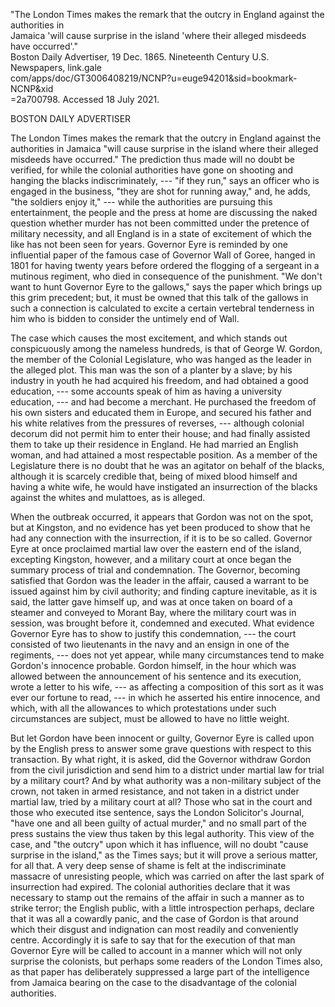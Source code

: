 ---
---

\"The London Times makes the remark that the outcry in England against
the authorities in\
Jamaica \'will cause surprise in the island \'where their alleged
misdeeds have occurred\'.\"\
Boston Daily Advertiser, 19 Dec. 1865. Nineteenth Century U.S.
Newspapers, link.gale\
com/apps/doc/GT3006408219/NCNP?u=euge94201&sid=bookmark-NCNP&xid\
=2a700798. Accessed 18 July 2021.

BOSTON DAILY ADVERTISER

The London Times makes the remark that the outcry in England against the
authorities in Jamaica "will cause surprise in the island where their
alleged misdeeds have occurred." The prediction thus made will no doubt
be verified, for while the colonial authorities have gone on shooting
and hanging the blacks indiscriminately, --- "if they run," says an
officer who is engaged in the business, "they are shot for running
away," and, he adds, "the soldiers enjoy it," --- while the authorities
are pursuing this entertainment, the people and the press at home are
discussing the naked question whether murder has not been committed
under the pretence of military necessity, and all England is in a state
of excitement of which the like has not been seen for years. Governor
Eyre is reminded by one influential paper of the famous case of Governor
Wall of Goree, hanged in 1801 for having twenty years before ordered the
flogging of a sergeant in a mutinous regiment, who died in consequence
of the punishment. "We don't want to hunt Governor Eyre to the gallows,"
says the paper which brings up this grim precedent; but, it must be
owned that this talk of the gallows in such a connection is calculated
to excite a certain vertebral tenderness in him who is bidden to
consider the untimely end of Wall.

The case which causes the most excitement, and which stands out
conspicuously among the nameless hundreds, is that of George W. Gordon,
the member of the Colonial Legislature, who was hanged as the leader in
the alleged plot. This man was the son of a planter by a slave; by his
industry in youth he had acquired his freedom, and had obtained a good
education, --- some accounts speak of him as having a university
education, --- and had become a merchant. He purchased the freedom of
his own sisters and educated them in Europe, and secured his father and
his white relatives from the pressures of reverses, --- although
colonial decorum did not permit him to enter their house; and had
finally assisted them to take up their residence in England. He had
married an English woman, and had attained a most respectable position.
As a member of the Legislature there is no doubt that he was an agitator
on behalf of the blacks, although it is scarcely credible that, being of
mixed blood himself and having a white wife, he would have instigated an
insurrection of the blacks against the whites and mulattoes, as is
alleged.

When the outbreak occurred, it appears that Gordon was not on the spot,
but at Kingston, and no evidence has yet been produced to show that he
had any connection with the insurrection, if it is to be so called.
Governor Eyre at once proclaimed martial law over the eastern end of the
island, excepting Kingston, however, and a military court at once began
the summary process of trial and condemnation. The Governor, becoming
satisfied that Gordon was the leader in the affair, caused a warrant to
be issued against him by civil authority; and finding capture
inevitable, as it is said, the latter gave himself up, and was at once
taken on board of a steamer and conveyed to Morant Bay, where the
military court was in session, was brought before it, condemned and
executed. What evidence Governor Eyre has to show to justify this
condemnation, --- the court consisted of two lieutenants in the navy and
an ensign in one of the regiments, --- does not yet appear, while many
circumstances tend to make Gordon's innocence probable. Gordon himself,
in the hour which was allowed between the announcement of his sentence
and its execution, wrote a letter to his wife, --- as affecting a
composition of this sort as it was ever our fortune to read, --- in
which he asserted his entire innocence, and which, with all the
allowances to which protestations under such circumstances are subject,
must be allowed to have no little weight.

But let Gordon have been innocent or guilty, Governor Eyre is called
upon by the English press to answer some grave questions with respect to
this transaction. By what right, it is asked, did the Governor withdraw
Gordon from the civil jurisdiction and send him to a district under
martial law for trial by a military court? And by what authority was a
non-military subject of the crown, not taken in armed resistance, and
not taken in a district under martial law, tried by a military court at
all? Those who sat in the court and those who executed itse sentence,
says the London Solicitor's Journal, "have one and all been guilty of
actual murder," and no small part of the press sustains the view thus
taken by this legal authority. This view of the case, and "the outcry"
upon which it has influence, will no doubt "cause surprise in the
island," as the Times says; but it will prove a serious matter, for all
that. A very deep sense of shame is felt at the indiscriminate massacre
of unresisting people, which was carried on after the last spark of
insurrection had expired. The colonial authorities declare that it was
necessary to stamp out the remains of the affair in such a manner as to
strike terror; the English public, with a little introspection perhaps,
declare that it was all a cowardly panic, and the case of Gordon is that
around which their disgust and indignation can most readily and
conveniently centre. Accordingly it is safe to say that for the
execution of that man Governor Eyre will be called to account in a
manner which will not only surprise the colonists, but perhaps some
readers of the London Times also, as that paper has deliberately
suppressed a large part of the intelligence from Jamaica bearing on the
case to the disadvantage of the colonial authorities.
